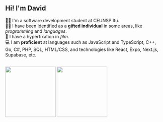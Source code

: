 ## Hi! I'm David

:man_technologist: I'm a software development student at CEUNSP Itu.
<br>
:man_student: I have been identified as a **gifted individual** in some areas, like *programming* and *languages*.
<br>
:movie_camera: I have a hyperfixation in *film*.
<br>
:computer: I am **proficient** at languages such as JavaScript and TypeScript, C++, Go, C#, PHP, SQL, HTML/CSS, and technologies like React, Expo, Next.js, Supabase, etc.

##

<div align="left">

  <img height="160rem" src="https://github-readme-stats.vercel.app/api?username=davidbasilefilho&cache_seconds=21600&show_icons=true&rank_icon=github&include_all_commits=true&count_private=true&theme=tokyonight&hide_border=true&border_radius=12">
  <img height="160rem" src="https://github-readme-stats.vercel.app/api/top-langs?username=davidbasilefilho&cache_seconds=21600&langs_count=7&layout=compact&theme=tokyonight&hide_border=true&border_radius=12">

</div>
